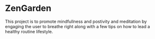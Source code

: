 # ZenGarden
This project is to promote mindfullness and postivity and meditation by engaging the user to breathe right along with a few tips on how to lead a healthy routine lifestyle.
